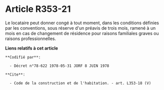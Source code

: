 # Article R353-21

Le locataire peut donner congé à tout moment, dans les conditions définies par les conventions, sous réserve d'un préavis de
trois mois, ramené à un mois en cas de changement de résidence pour raisons familiales graves ou raisons professionnelles.

**Liens relatifs à cet article**

	**Codifié par**:

	  - Décret n°78-622 1978-05-31 JORF 8 JUIN 1978

	**Cite**:

	  - Code de la construction et de l'habitation. - art. L353-18 (V)
